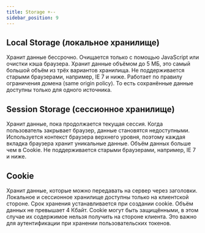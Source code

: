 ```yaml
---
title: Storage +--
sidebar_position: 9
---
```


## Local Storage (локальное хранилище)

Хранит данные бессрочно.
Очищается только с помощью JavaScript или очистки кэша браузера.
Хранит данные объёмом до 5 МБ, это самый большой объём из трёх вариантов хранилища.
Не поддерживается старыми браузерами, например, IE 7 и ниже.
Работает по правилу ограничения домена (same origin policy). То есть сохранённые данные доступны только для одного источника.

## Session Storage (сессионное хранилище)

Хранит данные, пока продолжается текущая сессия. Когда пользователь закрывает браузер, данные становятся недоступными.
Используется контекст браузера верхнего уровня, поэтому каждая вкладка браузера хранит уникальные данные.
Объём данных больше чем в Cookie.
Не поддерживается старыми браузерами, например, IE 7 и ниже.

## Cookie

Хранит данные, которые можно передавать на сервер через заголовки.
Локальное и сессионное хранилище доступны только на клиентской стороне.
Срок хранения устанавливается при создании cookie.
Объём данных не превышает 4 Кбайт.
Cookie могут быть защищёнными, в этом случае их содержимое нельзя получить на стороне клиента. Это важно для аутентификации при хранении пользовательских токенов.
